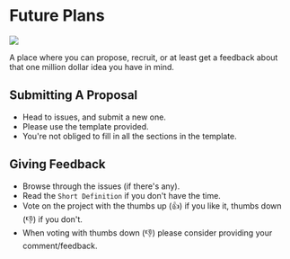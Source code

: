 # Future Plans

![](https://avatars0.githubusercontent.com/u/25783017?v=3&s=200)

A place where you can propose, recruit, or at least get a feedback about that one million dollar idea you have in mind.

## Submitting A Proposal

- Head to issues, and submit a new one.
- Please use the template provided.
- You're not obliged to fill in all the sections in the template.

## Giving Feedback

- Browse through the issues (if there's any).
- Read the `Short Definition` if you don't have the time.
- Vote on the project with the thumbs up (👍) if you like it, thumbs down (👎) if you don't.
- When voting with thumbs down (👎) please consider providing your comment/feedback.